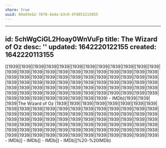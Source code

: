 ```yaml
---
share: true
uuid: 80a93eb2-7878-4a4a-b3c0-4fd053215855
---
```

---
id: 5chWgCiGL2Hoay0WnVuFp
title: The Wizard of Oz
desc: ''
updated: 1642220122155
created: 1642220113155
---

[[1939|[1939|[1939|[1939|[1939|[1939|[1939|[1939|[1939|[1939|[1939|[1939|[1939|[1939|[1939|[1939|[1939|[1939|[1939|[1939|[1939|[1939|[1939|[1939|[1939|[1939|[1939|[1939|[1939|[1939|[1939|[1939|[1939|[1939|[1939|[1939|[1939|[1939|[1939|[1939|[1939|[1939|[1939|[1939|[1939|[1939|[1939|[1939|[1939|[1939|[1939|[1939|[1939|[1939|[1939|[1939|[1939|[1939|[1939|[1939|[1939|[1939|[1939|[1939|[1939|[1939|[1939|[1939|[1939|[1939|[1939|[1939|[1939|[1939|[1939|[1939|[1939|[1939|[1939|[1939) - IMDb](1939|[1939|[1939|The Wizard of Oz (1939|[1939|[1939|[1939|[1939|[1939|[1939|[1939|[1939|[1939|[1939|[1939|[1939|[1939|[1939|[1939|[1939|[1939|[1939|[1939|[1939|[1939|[1939|[1939|[1939|[1939|[1939|[1939|[1939|[1939|[1939|[1939|[1939|[1939|[1939|[1939|[1939|[1939|[1939|[1939|[1939|[1939|[1939|[1939|[1939|[1939|[1939|[1939|[1939|[1939|[1939|[1939|[1939|[1939|[1939|[1939|[1939|[1939|[1939|[1939|[1939|[1939|[1939|[1939|[1939|[1939|[1939|[1939|[1939|[1939|[1939|[1939|[1939|[1939|[1939|[1939|[1939|[1939|[1939|[1939) - IMDb]] - IMDb]] - IMDb]] - IMDb]]%20-%20IMDb)
